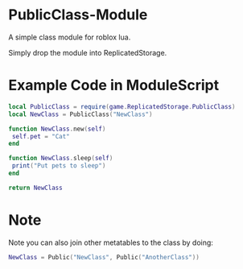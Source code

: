 # PublicClass-Module
A simple class module for roblox lua.

Simply drop the module into ReplicatedStorage.

# Example Code in ModuleScript
 ```lua
local PublicClass = require(game.ReplicatedStorage.PublicClass)
local NewClass = PublicClass("NewClass")

function NewClass.new(self)
  self.pet = "Cat"
end

function NewClass.sleep(self)
  print("Put pets to sleep")
end

return NewClass
```
# Note
Note you can also join other metatables to the class by doing:
```lua
NewClass = Public("NewClass", Public("AnotherClass"))
```
